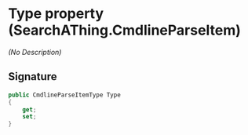 # Type property (SearchAThing.CmdlineParseItem)
_(No Description)_

## Signature
```csharp
public CmdlineParseItemType Type
{
    get;
    set;
}
```
